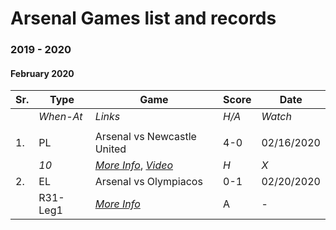 # Arsenal Games list and records

### 2019 - 2020
#### February 2020
|**Sr.**|**Type**|**Game**|**Score**|**Date**|
|---|---|---|---|---|
||_When-At_|_Links_|_H/A_|_Watch_|
|||||
|1.|PL|Arsenal vs Newcastle United| 4-0 | 02/16/2020 |
||_10_|[_More Info_](https://www.arsenal.com/fixture/arsenal/2020-feb-16/newcastle-united), [_Video_](https://www.youtube.com/watch?v=mblISuCSes0&feature=onebox)|_H_|_X_||
|2.|EL|Arsenal vs Olympiacos | 0-1 | 02/20/2020 |
||R31-Leg1|[_More Info_](https://www.arsenal.com/fixture/arsenal/2020-feb-20/olympiacos#!match-news)|A|-||


<!-- 
|||Arsenal vs|0-0|//2020|
|||[]()|H/A|X||
 -->